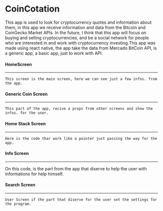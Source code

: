 # CoinCotation

This app is used to look for cryptocurrency quotes and information about them, in this app we receive information and data from the Bitcoin and CoinGecko Market APIs.
In the future, I think that this app will focus on buying and selling cryptocurrencies, and be a social network for people who are interested in and work with cryptocurrency investing.This app was made using react native, the app take the data from Mercado BitCoin API, is a generic app, a basic app, just to work with API.


#### HomeScreen

---

    This screen is the main screen, here we can see just a few infos. from the app.

#### Generic Coin Screen

---

    This part of the app, recive a props from other screens and show the infos. for the user.

#### Home Stack Screen

---

    Here is the code thar work like a pointer just passing the way for the app.

#### Info Screen

---

   On this code, is the part from the app that diserve to help the user with informations for help himself.

#### Search Screen

---

    User Screen if the part that diserve for the user set the settings for the program.
